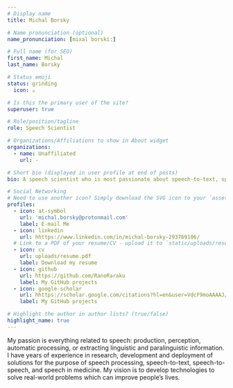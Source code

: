 ```yaml
---
# Display name
title: Michal Borsky

# Name pronunciation (optional)
name_pronunciation: [mixal borski:]

# Full name (for SEO)
first_name: Michal
last_name: Borsky

# Status emoji
status: grinding
  icon: ☕️

# Is this the primary user of the site?
superuser: true

# Role/position/tagline
role: Speech Scientist

# Organizations/Affiliations to show in About widget
organizations:
  - name: Unaffiliated
    url: -

# Short bio (displayed in user profile at end of posts)
bio: A speech scientist who is most passionate about speech-to-text, speech-to-speech, and fundamental/applied speech processing.

# Social Networking
# Need to use another icon? Simply download the SVG icon to your `assets/media/icons/` folder.
profiles:
  - icon: at-symbol
    url: 'michal.borsky@protonmail.com'
    label: E-mail Me
  - icon: linkedin
    url: hhttps://www.linkedin.com/in/michal-borsky-293769106/
  # Link to a PDF of your resume/CV - upload it to `static/uploads/resume.pdf`
  - icon: cv
    url: uploads/resume.pdf
    label: Download my resume
  - icon: github
    url: https://github.com/RanoRaraku
    label: My GitHub projects
  - icon: google-scholar
    url: hhttps://scholar.google.com/citations?hl=en&user=VdcF9moAAAAJ/&user=VdcF9moAAAAJ
    label: My GitHub projects

# Highlight the author in author lists? (true/false)
highlight_name: true
---
```


My passion is everything related to speech: production, perception, automatic
processing, or extracting linguistic and paralinguistic information. I have years of experience in research, development and
deployment of solutions for the purpose of speech processing, speech-to-text, speech-to-speech, and speech in medicine. My
vision is to develop technologies to solve real-world problems which can improve people’s lives.
